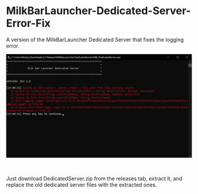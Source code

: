 # MilkBarLauncher-Dedicated-Server-Error-Fix

A version of the MilkBarLauncher Dedicated Server that fixes the logging error.

![Error](error.png)

&nbsp;

Just download DedicatedServer.zip from the releases tab, extract it, and replace the old dedicated server files with the extracted ones.
